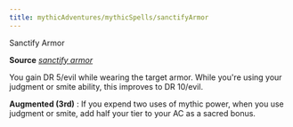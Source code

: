 ```yaml
---
title: mythicAdventures/mythicSpells/sanctifyArmor
---
```

Sanctify Armor

**Source** [_sanctify armor_](advanced/spells/sanctifyArmor.md#_sanctify-armor)

You gain DR 5/evil while wearing the target armor. While you're using your judgment or smite ability, this improves to DR 10/evil.

**Augmented (3rd)** : If you expend two uses of mythic power, when you use judgment or smite, add half your tier to your AC as a sacred bonus.

